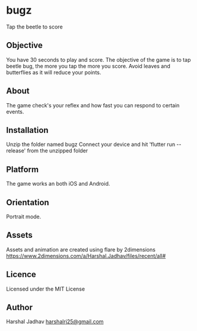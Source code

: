 # bugz

Tap the beetle to score

## Objective

You have 30 seconds to play and score.
The objective of the game is to tap beetle bug, the more you tap the more you score.
Avoid leaves and butterflies as it will reduce your points.


## About

The game check's your reflex and how fast you can respond to certain events.

## Installation

Unzip the folder named bugz
Connect your device and hit  'flutter run --release' from the unzipped folder

## Platform

The game works an both iOS and Android.

## Orientation

Portrait mode.

## Assets

Assets and animation are created using flare by 2dimensions
https://www.2dimensions.com/a/Harshal.Jadhav/files/recent/all#

## Licence

Licensed under the MIT License

## Author

Harshal Jadhav
harshalrj25@gmail.com